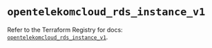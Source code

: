 # `opentelekomcloud_rds_instance_v1`

Refer to the Terraform Registry for docs: [`opentelekomcloud_rds_instance_v1`](https://registry.terraform.io/providers/opentelekomcloud/opentelekomcloud/1.36.20/docs/resources/rds_instance_v1).
